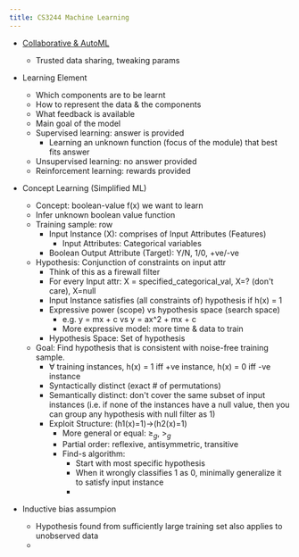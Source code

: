 ```yaml
---
title: CS3244 Machine Learning
---
```


* [Collaborative & AutoML](https://www.comp.nus.edu.sg/~lowkh/research.html)
  * Trusted data sharing, tweaking params
* Learning Element
  * Which components are to be learnt
  * How to represent the data & the components
  * What feedback is available
  * Main goal of the model
  * Supervised learning: answer is provided
    * Learning an unknown function (focus of the module) that best fits answer  
  * Unsupervised learning: no answer provided
  * Reinforcement learning: rewards provided

* Concept Learning (Simplified ML)
  * Concept: boolean-value f(x) we want to learn
  * Infer unknown boolean value function
  * Training sample: row
    * Input Instance (X): comprises of Input Attributes (Features)
      * Input Attributes: Categorical variables
    * Boolean Output Attribute (Target): Y/N, 1/0, +ve/-ve
  * Hypothesis: Conjunction of constraints on input attr
    * Think of this as a firewall filter
    * For every Input attr: X = specified_categorical_val, X=? (don't care), X=null
    * Input Instance satisfies (all constraints of) hypothesis if h(x) = 1
    * Expressive power (scope) vs hypothesis space (search space)
      * e.g. y = mx + c vs y = ax^2 + mx + c
      * More expressive model: more time & data to train
    * Hypothesis Space: Set of hypothesis 
  * Goal: Find hypothesis that is consistent with noise-free training sample. 
    * $\forall$ training instances, h(x) = 1 iff +ve instance, h(x) = 0 iff -ve instance
    * Syntactically distinct (exact # of permutations)
    * Semantically distinct: don't cover the same subset of input instances (i.e. if none of the instances have a null value, then you can group any hypothesis with null filter as 1)
    * Exploit Structure: (h1(x)=1)->(h2(x)=1)
      * More general or equal: $\geq_g$, $\gt_g$
      * Partial order: reflexive, antisymmetric, transitive
      * Find-s algorithm:
        * Start with most specific hypothesis
        * When it wrongly classifies 1 as 0, minimally generalize it to satisfy input instance
        * 
* Inductive bias assumpion
  * Hypothesis found from sufficiently large training set also applies to unobserved data
  * 